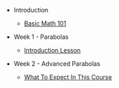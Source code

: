 * Introduction
	- [Basic Math 101](/) 

* Week 1 - Parabolas
	- [Introduction Lesson](week1/lesson1.md "BigBrain | Week 1 - Parabolas (Tab Title)")

* Week 2 - Advanced Parabolas
	- [What To Expect In This Course](week2/lesson1.md "BigBrain | Week 1 - Parabolas (Tab Title)")